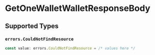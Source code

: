 # GetOneWalletWalletResponseBody


## Supported Types

### `errors.CouldNotFindResource`

```typescript
const value: errors.CouldNotFindResource = /* values here */
```

